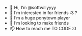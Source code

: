 - 👋 Hi, I’m @softwillyyyy
- 👀 I’m interested in for friends :3 ?
- 🌱 I’m a huge ponytown player
- 💞️ I’m looking to make friends 
- 📫 How to reach me TO CODE :0

<!---
softwillyyyy/softwillyyyy is a ✨ special ✨ repository because its `README.md` (this file) appears on your GitHub profile.
You can click the Preview link to take a look at your changes.
--->
